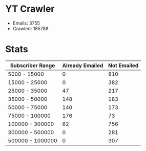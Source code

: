 # YT Crawler
- Emails: 3755
- Crawled: 185788

# Stats
| Subscriber Range  | Already Emailed | Not Emailed |
|-------|-------|-------|
| 5000 - 15000 | 0 | 810 |
| 15000 - 25000 | 0 | 382 |
| 25000 - 35000 | 47 | 217 |
| 35000 - 50000 | 148 | 183 |
| 50000 - 75000 | 140 | 173 |
| 75000 - 100000 | 176 | 73 |
| 100000 - 300000 | 62 | 756 |
| 300000 - 500000 | 0 | 281 |
| 500000 - 1000000 | 0 | 307 |
